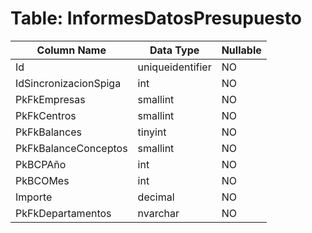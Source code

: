 # Table: InformesDatosPresupuesto

| Column Name | Data Type | Nullable |
|-------------|-----------|----------|
| Id | uniqueidentifier | NO |
| IdSincronizacionSpiga | int | NO |
| PkFkEmpresas | smallint | NO |
| PkFkCentros | smallint | NO |
| PkFkBalances | tinyint | NO |
| PkFkBalanceConceptos | smallint | NO |
| PkBCPAño | int | NO |
| PkBCOMes | int | NO |
| Importe | decimal | NO |
| PkFkDepartamentos | nvarchar | NO |
